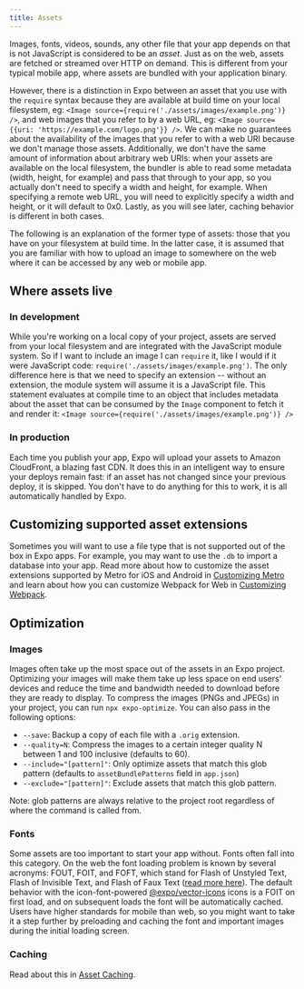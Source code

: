 ```yaml
---
title: Assets
---
```


Images, fonts, videos, sounds, any other file that your app depends on that is not JavaScript is considered to be an _asset_. Just as on the web, assets are fetched or streamed over HTTP on demand. This is different from your typical mobile app, where assets are bundled with your application binary.

However, there is a distinction in Expo between an asset that you use with the `require` syntax because they are available at build time on your local filesystem, eg: `<Image source={require('./assets/images/example.png')} />`, and web images that you refer to by a web URL, eg: `<Image source={{uri: 'https://example.com/logo.png'}} />`. We can make no guarantees about the availability of the images that you refer to with a web URI because we don't manage those assets. Additionally, we don't have the same amount of information about arbitrary web URIs: when your assets are available on the local filesystem, the bundler is able to read some metadata (width, height, for example) and pass that through to your app, so you actually don't need to specify a width and height, for example. When specifying a remote web URL, you will need to explicitly specify a width and height, or it will default to 0x0. Lastly, as you will see later, caching behavior is different in both cases.

The following is an explanation of the former type of assets: those that you have on your filesystem at build time. In the latter case, it is assumed that you are familiar with how to upload an image to somewhere on the web where it can be accessed by any web or mobile app.

## Where assets live

### In development

While you're working on a local copy of your project, assets are served from your local filesystem and are integrated with the JavaScript module system. So if I want to include an image I can `require` it, like I would if it were JavaScript code: `require('./assets/images/example.png')`. The only difference here is that we need to specify an extension -- without an extension, the module system will assume it is a JavaScript file. This statement evaluates at compile time to an object that includes metadata about the asset that can be consumed by the `Image` component to fetch it and render it: `<Image source={require('./assets/images/example.png')} />`

### In production

Each time you publish your app, Expo will upload your assets to Amazon CloudFront, a blazing fast CDN. It does this in an intelligent way to ensure your deploys remain fast: if an asset has not changed since your previous deploy, it is skipped. You don't have to do anything for this to work, it is all automatically handled by Expo.

## Customizing supported asset extensions

Sometimes you will want to use a file type that is not supported out of the box in Expo apps. For example, you may want to use the `.db` to import a database into your app. Read more about how to customize the asset extensions supported by Metro for iOS and Android in [Customizing Metro](../guides/customizing-metro.md) and learn about how you can customize Webpack for Web in [Customizing Webpack](../guides/customizing-webpack.md).

## Optimization

### Images

Images often take up the most space out of the assets in an Expo project. Optimizing your images will make them take up less space on end users' devices and reduce the time and bandwidth needed to download before they are ready to display. To compress the images (PNGs and JPEGs) in your project, you can run `npx expo-optimize`. You can also pass in the following options:

- `--save`: Backup a copy of each file with a `.orig` extension.
- `--quality=N`: Compress the images to a certain integer quality N between 1 and 100 inclusive (defaults to 60).
- `--include="[pattern]"`: Only optimize assets that match this glob pattern (defaults to `assetBundlePatterns` field in `app.json`)
- `--exclude="[pattern]"`: Exclude assets that match this glob pattern.

Note: glob patterns are always relative to the project root regardless of where the command is called from.

### Fonts

Some assets are too important to start your app without. Fonts often fall into this category. On the web the font loading problem is known by several acronyms: FOUT, FOIT, and FOFT, which stand for Flash of Unstyled Text, Flash of Invisible Text, and Flash of Faux Text ([read more here](https://css-tricks.com/fout-foit-foft/)). The default behavior with the icon-font-powered [@expo/vector-icons](icons.md#icons) icons is a FOIT on first load, and on subsequent loads the font will be automatically cached. Users have higher standards for mobile than web, so you might want to take it a step further by preloading and caching the font and important images during the initial loading screen.

### Caching

Read about this in [Asset Caching](../../guides/preloading-and-caching-assets.md).
